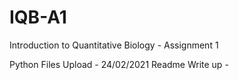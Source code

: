 # IQB-A1
Introduction to Quantitative Biology - Assignment 1 

Python Files Upload - 24/02/2021
Readme Write up - 
